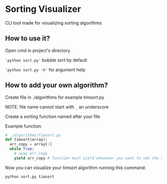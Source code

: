 # Sorting Visualizer
CLI tool made for visualizing sorting algorithms

## How to use it?

Open cmd in project's directory

`'python sort.py'` bubble sort by default

`'python sort.py -h'` for argument help 

## How to add your own algorithm?

Create file in ./algorithms for example timsort.py

NOTE: file name cannot start with `_` an underscore

Create a sorting function named after your file

Example function:
```py
# ./algorithms/timsort.py
def timsort(array):
  arr_copy = array[:]
  while True:
    # swap arr_copy
    yield arr_copy # function must yield whenever you want to see the change
```

Now you can visualize your timsort algorithm running this command:

`python sort.py timsort`
